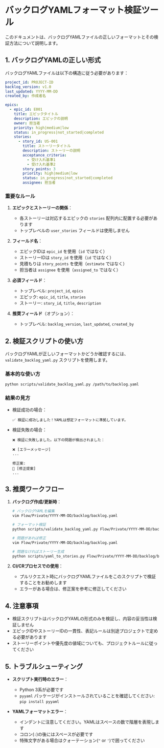 # バックログYAMLフォーマット検証ツール

このドキュメントは、バックログYAMLファイルの正しいフォーマットとその検証方法について説明します。

## 1. バックログYAMLの正しい形式

バックログYAMLファイルは以下の構造に従う必要があります：

```yaml
project_id: PROJECT-ID
backlog_version: v1.0
last_updated: YYYY-MM-DD
created_by: 作成者名

epics:
  - epic_id: E001
    title: エピックタイトル
    description: エピックの説明
    owner: 担当者
    priority: high|medium|low
    status: in_progress|not_started|completed
    stories:
      - story_id: US-001
        title: ストーリータイトル
        description: ストーリーの説明
        acceptance_criteria:
          - 受け入れ基準1
          - 受け入れ基準2
        story_points: 3
        priority: high|medium|low
        status: in_progress|not_started|completed
        assignee: 担当者
```

### 重要なルール

1. **エピックとストーリーの関係**：
   - 各ストーリーは対応するエピックの `stories` 配列内に配置する必要があります
   - トップレベルの `user_stories` フィールドは使用しません

2. **フィールド名**：
   - エピックIDは `epic_id` を使用（`id` ではなく）
   - ストーリーIDは `story_id` を使用（`id` ではなく）
   - 見積もりは `story_points` を使用（`estimate` ではなく）
   - 担当者は `assignee` を使用（`assigned_to` ではなく）

3. **必須フィールド**：
   - トップレベル: `project_id`, `epics`
   - エピック: `epic_id`, `title`, `stories`
   - ストーリー: `story_id`, `title`, `description`

4. **推奨フィールド**（オプション）：
   - トップレベル: `backlog_version`, `last_updated`, `created_by`

## 2. 検証スクリプトの使い方

バックログYAMLが正しいフォーマットかどうか確認するには、`validate_backlog_yaml.py` スクリプトを使用します。

### 基本的な使い方

```bash
python scripts/validate_backlog_yaml.py /path/to/backlog.yaml
```

### 結果の見方

- 検証成功の場合：
  ```
  ✅ 検証に成功しました！YAMLは想定フォーマットに準拠しています。
  ```

- 検証失敗の場合：
  ```
  ❌ 検証に失敗しました。以下の問題が検出されました：

  ❌ [エラーメッセージ]
  ...

  修正案:
  🔧 [修正提案]
  ...
  ```

## 3. 推奨ワークフロー

1. **バックログ作成/更新時**：
   ```bash
   # バックログYAMLを編集
   vim Flow/Private/YYYY-MM-DD/backlog/backlog.yaml

   # フォーマット検証
   python scripts/validate_backlog_yaml.py Flow/Private/YYYY-MM-DD/backlog/backlog.yaml

   # 問題があれば修正
   vim Flow/Private/YYYY-MM-DD/backlog/backlog.yaml

   # 問題なければストーリー生成
   python scripts/yaml_to_stories.py Flow/Private/YYYY-MM-DD/backlog/backlog.yaml Flow/Private/YYYY-MM-DD/backlog/stories
   ```

2. **CI/CRプロセスでの使用**：
   - プルリクエスト時にバックログYAMLファイルをこのスクリプトで検証することをお勧めします
   - エラーがある場合は、修正案を参考に修正してください

## 4. 注意事項

- 検証スクリプトはバックログYAMLの形式のみを検証し、内容の妥当性は検証しません
- エピックIDやストーリーIDの一貫性、表記ルールは別途プロジェクトで定める必要があります
- ストーリーポイントや優先度の値域についても、プロジェクトルールに従ってください

## 5. トラブルシューティング

- **スクリプト実行時のエラー**：
  - Python 3系が必要です
  - `pyyaml` パッケージがインストールされていることを確認してください: `pip install pyyaml`

- **YAMLフォーマットエラー**：
  - インデントに注意してください。YAMLはスペースの数で階層を表現します
  - コロン(`:`)の後にはスペースが必要です
  - 特殊文字がある場合はクォーテーション(`"` or `'`)で囲ってください 